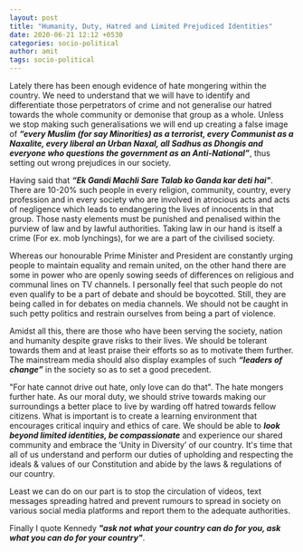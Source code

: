 ```yaml
---
layout: post
title: "Humanity, Duty, Hatred and Limited Prejudiced Identities"
date: 2020-06-21 12:12 +0530
categories: socio-political
author: amit
tags: socio-political
---
```


Lately there has been enough evidence of hate mongering within the country. We need to understand that we will have to identify and differentiate those perpetrators of crime and not generalise our hatred towards the whole community or demonise that group as a whole. Unless we stop making such generalisations we will end up creating a false image of ***“every Muslim (for say Minorities) as a terrorist, every Communist as a Naxalite, every liberal an Urban Naxal, all Sadhus as Dhongis and everyone who questions the government as an Anti-National”***, thus setting out wrong prejudices in our society. 

Having said that ***“Ek Gandi Machli Sare Talab ko Ganda kar deti hai"***. There are 10-20% such people in every religion, community, country, every profession and in every society who are involved in atrocious acts and acts of negligence which leads to endangering the lives of innocents in that group. Those nasty elements must be punished and penalised within the purview of law and by lawful authorities. Taking law in our hand is itself a crime (For ex. mob lynchings), for we are a part of the civilised society. 

Whereas our honourable Prime Minister and President are constantly urging people to maintain equality and remain united, on the other hand there are some in power who are openly sowing seeds of differences on religious and communal lines on TV channels. I personally feel that such people do not even qualify to be a part of debate and should be boycotted. Still, they are being called in for debates on media channels. We should not be caught in such petty politics and restrain ourselves from being a part of violence. 

Amidst all this, there are those who have been serving the society, nation and humanity despite grave risks to their lives. We should be tolerant towards them and at least praise their efforts so as to motivate them further. The mainstream media should also display examples of such ***“leaders of change”*** in the society so as to set a good precedent. 

"For hate cannot drive out hate, only love can do that". The hate mongers further hate. As our moral duty, we should strive towards making our surroundings a better place to live by warding off hatred towards fellow citizens. What is important is to create a learning environment that encourages critical inquiry and ethics of care. We should be able to ***look beyond limited identities, be compassionate*** and experience our shared community and embrace the ‘Unity in Diversity’ of our country. It's time that all of us understand and perform our duties of upholding and respecting the ideals & values of our Constitution and abide by the laws & regulations of our country. 

Least we can do on our part is to stop the circulation of videos, text messages spreading hatred and prevent rumours to spread in society on various social media platforms and report them to the adequate authorities. 

Finally I quote Kennedy ***"ask not what your country can do for you, ask what you can do for your country"***.
 


